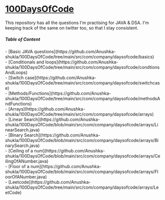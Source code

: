 # [100DaysOfCode](https://twitter.com/anushka4120/status/1427154722423676929?s=20)
This repository has all the questions I'm practising for JAVA & DSA. I'm keeping track of the same on twitter too, so that I stay consistent.
<h5>Table of Content</h5>
- [Basic JAVA questions](https://github.com/Anushka-shukla/100DaysOfCode/tree/main/src/com/company/daysofcode/basics) <br>
- [Conditionals and loops](https://github.com/Anushka-shukla/100DaysOfCode/tree/main/src/com/company/daysofcode/condtionsAndLoops) <br>
- [Switch case](https://github.com/Anushka-shukla/100DaysOfCode/tree/main/src/com/company/daysofcode/switchcase) <br>
- [Methods/Functions](https://github.com/Anushka-shukla/100DaysOfCode/tree/main/src/com/company/daysofcode/methodsAndFunctions) <br>
- [Arrays](https://github.com/Anushka-shukla/100DaysOfCode/tree/main/src/com/company/daysofcode/arrays) <br>
     - [Linear Search](https://github.com/Anushka-shukla/100DaysOfCode/blob/main/src/com/company/daysofcode/arrays/LinearSearch.java) <br>
     - [Binary Search](https://github.com/Anushka-shukla/100DaysOfCode/blob/main/src/com/company/daysofcode/arrays/BinarySearch.java) <br>
     - [Ceiling of a num](https://github.com/Anushka-shukla/100DaysOfCode/blob/main/src/com/company/daysofcode/arrays/CeilingOfANumber.java) <br>
     - [Floor of a num](https://github.com/Anushka-shukla/100DaysOfCode/blob/main/src/com/company/daysofcode/arrays/FloorOfANumber.java) <br>
     - [Leetcode](https://github.com/Anushka-shukla/100DaysOfCode/tree/main/src/com/company/daysofcode/arrays/LeetCode) <br>

</ol>
